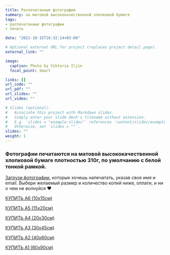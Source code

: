 ```yaml
---
title: Распечатанные фотографии
summary: на матовой высококачественной хлопковой бумаге
tags:
- распечатанные фотографии
- печать

date: "2021-10-15T16:32:14+03:00"

# Optional external URL for project (replaces project detail page).
external_link: ""

image:
  caption: Photo by Viktoria Iljin
  focal_point: Smart

links: []
url_code: ""
url_pdf: ""
url_slides: ""
url_video: ""

# Slides (optional).
#   Associate this project with Markdown slides.
#   Simply enter your slide deck's filename without extension.
#   E.g. `slides = "example-slides"` references `content/slides/example-slides.md`.
#   Otherwise, set `slides = ""`.
slides: ""
weight: 1
---
```

### Фотографии печатаются на матовой высококачественной хлопковой бумаге плотностью 310г, по умолчанию с белой тонкой рамкой.

[Загрузи фотографии](https://www.dropbox.com/request/bFJj2bdmo3n9QXoBcIZR), которые хочешь напечатать, указав свое имя и email. Выбери желаемый размер и количество копий ниже, оплати, и ни о чем не волнуйся ❤️

<a data-dpd-type="button" data-text="КУПИТЬ A6 (10х15см)" data-variant="price-right" data-button-size="dpd-large" data-bg-color="ed11cc" data-bg-color-hover="ff1ff6" data-text-color="ffffff" data-pr-bg-color="ffffff" data-pr-color="000000" data-lightbox="1" href="https://lastefoto-ru.dpdcart.com/cart/add?product_id=216916&amp;method_id=236437">КУПИТЬ A6 (10х15см)</a><script src="https://lastefoto-ru.dpdcart.com/dpd.js"></script>

<a data-dpd-type="button" data-text="КУПИТЬ А5 (15х20см)" data-variant="price-right" data-button-size="dpd-large" data-bg-color="ed11cc" data-bg-color-hover="ff1ff6" data-text-color="ffffff" data-pr-bg-color="ffffff" data-pr-color="000000" data-lightbox="1" href="https://lastefoto-ru.dpdcart.com/cart/add?product_id=216917&amp;method_id=236438">КУПИТЬ А5 (15х20см)</a><script src="https://lastefoto-ru.dpdcart.com/dpd.js"></script>

<a data-dpd-type="button" data-text="КУПИТЬ А4 (20х30см)" data-variant="price-right" data-button-size="dpd-large" data-bg-color="ed11cc" data-bg-color-hover="ff1ff6" data-text-color="ffffff" data-pr-bg-color="ffffff" data-pr-color="000000" data-lightbox="1" href="https://lastefoto-ru.dpdcart.com/cart/add?product_id=216918&amp;method_id=236439">КУПИТЬ А4 (20х30см)</a><script src="https://lastefoto-ru.dpdcart.com/dpd.js"></script>

<a data-dpd-type="button" data-text="КУПИТЬ А3 (30х45см)" data-variant="price-right" data-button-size="dpd-large" data-bg-color="ed11cc" data-bg-color-hover="ff1ff6" data-text-color="ffffff" data-pr-bg-color="ffffff" data-pr-color="000000" data-lightbox="1" href="https://lastefoto-ru.dpdcart.com/cart/add?product_id=216945&amp;method_id=236466">КУПИТЬ А3 (30х45см)</a><script src="https://lastefoto-ru.dpdcart.com/dpd.js"></script>

<a data-dpd-type="button" data-text="КУПИТЬ А2 (40х60см)" data-variant="price-right" data-button-size="dpd-large" data-bg-color="ed11cc" data-bg-color-hover="ff1ff6" data-text-color="ffffff" data-pr-bg-color="ffffff" data-pr-color="000000" data-lightbox="1" href="https://lastefoto-ru.dpdcart.com/cart/add?product_id=216919&amp;method_id=236440">КУПИТЬ А2 (40х60см)</a><script src="https://lastefoto-ru.dpdcart.com/dpd.js"></script>

<a data-dpd-type="button" data-text="КУПИТЬ А1 (60х90см)" data-variant="price-right" data-button-size="dpd-large" data-bg-color="ed11cc" data-bg-color-hover="ff1ff6" data-text-color="ffffff" data-pr-bg-color="ffffff" data-pr-color="000000" data-lightbox="1" href="https://lastefoto-ru.dpdcart.com/cart/add?product_id=216920&amp;method_id=236441">КУПИТЬ А1 (60х90см)</a><script src="https://lastefoto-ru.dpdcart.com/dpd.js"></script>

